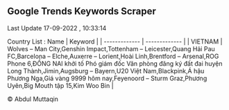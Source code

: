 

## Google Trends Keywords Scraper 
 
Last Update 17-09-2022 , 10:33:14

Country List :
 Name  | Keyword |
| ------------- | ------------- |
| VIETNAM | Wolves – Man City,Genshin Impact,Tottenham – Leicester,Quang Hải Pau FC,Barcelona – Elche,Auxerre – Lorient,Hoài Linh,Brentford – Arsenal,ROG Phone 6,ĐỒNG NAI khởi tố Phó giám đốc Văn phòng đăng ký đất đai huyện Long Thành,Jimin,Augsburg – Bayern,U20 Việt Nam,Blackpink,Á hậu Phương Nga,Giá vàng 9999 hôm nay,Feyenoord – Sturm Graz,Phương Uyên,Big Mouth tập 15,Kim Woo Bin |



© Abdul Muttaqin 
